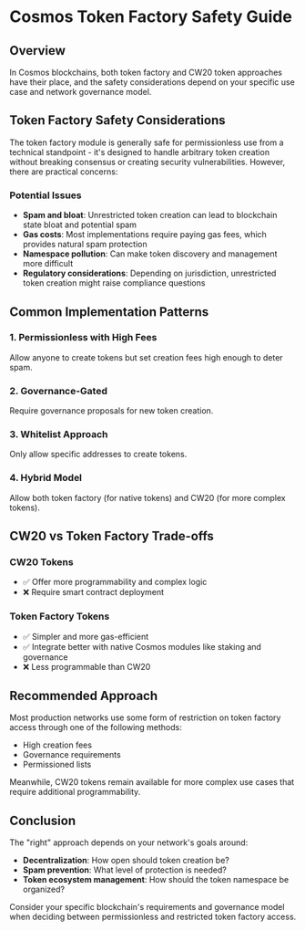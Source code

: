 # Cosmos Token Factory Safety Guide

## Overview

In Cosmos blockchains, both token factory and CW20 token approaches have their place, and the safety considerations depend on your specific use case and network governance model.

## Token Factory Safety Considerations

The token factory module is generally safe for permissionless use from a technical standpoint - it's designed to handle arbitrary token creation without breaking consensus or creating security vulnerabilities. However, there are practical concerns:

### Potential Issues

- **Spam and bloat**: Unrestricted token creation can lead to blockchain state bloat and potential spam
- **Gas costs**: Most implementations require paying gas fees, which provides natural spam protection
- **Namespace pollution**: Can make token discovery and management more difficult
- **Regulatory considerations**: Depending on jurisdiction, unrestricted token creation might raise compliance questions

## Common Implementation Patterns

### 1. Permissionless with High Fees
Allow anyone to create tokens but set creation fees high enough to deter spam.

### 2. Governance-Gated
Require governance proposals for new token creation.

### 3. Whitelist Approach
Only allow specific addresses to create tokens.

### 4. Hybrid Model
Allow both token factory (for native tokens) and CW20 (for more complex tokens).

## CW20 vs Token Factory Trade-offs

### CW20 Tokens
- ✅ Offer more programmability and complex logic
- ❌ Require smart contract deployment

### Token Factory Tokens  
- ✅ Simpler and more gas-efficient
- ✅ Integrate better with native Cosmos modules like staking and governance
- ❌ Less programmable than CW20

## Recommended Approach

Most production networks use some form of restriction on token factory access through one of the following methods:

- High creation fees
- Governance requirements  
- Permissioned lists

Meanwhile, CW20 tokens remain available for more complex use cases that require additional programmability.

## Conclusion

The "right" approach depends on your network's goals around:
- **Decentralization**: How open should token creation be?
- **Spam prevention**: What level of protection is needed?
- **Token ecosystem management**: How should the token namespace be organized?

Consider your specific blockchain's requirements and governance model when deciding between permissionless and restricted token factory access.